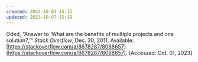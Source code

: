 ```yaml
---
created: 2023-10-01 15:11
updated: 2023-10-07 15:19
---
```


Oded, “Answer to ‘What are the benefits of multiple projects and one solution?,’” _Stack Overflow_, Dec. 30, 2011. Available: [https://stackoverflow.com/a/8678287/8088657](https://stackoverflow.com/a/8678287/8088657). [Accessed: Oct. 01, 2023]